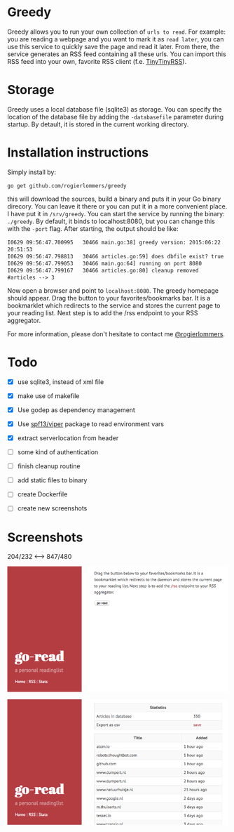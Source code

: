 Greedy
===========
Greedy allows you to run your own collection of `urls to read`. For example: you are reading a webpage and you want to mark it as `read later`, you can use this service to quickly save the page and read it later. From there, the service generates an RSS feed containing all these urls. You can import this RSS feed into your own, favorite RSS client (f.e. [TinyTinyRSS](https://tt-rss.org "TinyTinyRSS")).

Storage
============
Greedy uses a local database file (sqlite3) as storage. You can specify the location of the database file by adding the `-databasefile` parameter during startup. By detault, it is stored in the current working directory.

Installation instructions
=========================
Simply install by:

    go get github.com/rogierlommers/greedy

this will download the sources, build a binary and puts it in your Go binary direcory. You can leave it there or you can put it in a more convenient place. I have put it in `/srv/greedy`. You can start the service by running the binary: `./greedy`. By default, it binds to localhost:8080, but you can change this with the `-port` flag. After starting, the output should be like:

    I0629 09:56:47.700995   30466 main.go:38] greedy version: 2015:06:22 20:51:53
    I0629 09:56:47.798813   30466 articles.go:59] does dbfile exist? true
    I0629 09:56:47.799053   30466 main.go:64] running on port 8080
    I0629 09:56:47.799167   30466 articles.go:80] cleanup removed #articles --> 3

Now open a browser and point to `localhost:8080`. The greedy homepage should appear. Drag the button to your favorites/bookmarks bar. It is a bookmarklet which redirects to the service and stores the current page to your reading list. Next step is to add the /rss endpoint to your RSS aggregator.

For more information, please don't hesitate to contact me [@rogierlommers](https://twitter.com/rogierlommers).

Todo
=======
- [x] use sqlite3, instead of xml file
- [x] make use of makefile
- [x] Use godep as dependency management
- [x] Use [spf13/viper](https://github.com/spf13/viper) package to read environment vars
- [x] extract serverlocation from header
- [ ] some kind of authentication
- [ ] finish cleanup routine
- [ ] add static files to binary
- [ ] create Dockerfile
- [ ] create new screenshots


Screenshots
=======
204/232 <--> 847/480

![home page](./docs/gui-01.png)

![stats page](./docs/gui-02.png)
